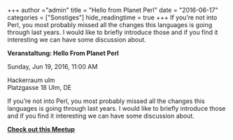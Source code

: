 +++
author ="admin"
title = "Hello from Planet Perl"
date = "2016-06-17"
categories = ["Sonstiges"]
hide_readingtime = true
+++
If you’re not into Perl, you most probably missed all the changes this languages is going through last years. I would like to briefly introduce those and if you find it interesting we can have some discussion about.

**Veranstaltung: Hello From Planet Perl**

Sunday, Jun 19, 2016, 11:00 AM

Hackerraum ulm  
Platzgasse 18 Ulm, DE

If you’re not into Perl, you most probably missed all the changes this languages is going through last years. I would like to briefly introduce those and if you find it interesting we can have some discussion about.

[**Check out this Meetup**](https://www.meetup.com/UlmHackers/events/231794495/)

